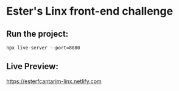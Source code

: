 # Ester's Linx front-end challenge

## Run the project: 
```
npx live-server --port=8080
```

## Live Preview:
https://esterfcantarim-linx.netlify.com

